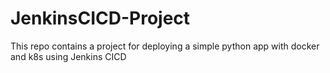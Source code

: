 # JenkinsCICD-Project

This repo contains a project for deploying a simple python app with docker and k8s using Jenkins CICD
